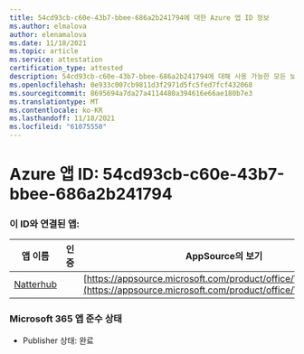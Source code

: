 ```yaml
---
title: 54cd93cb-c60e-43b7-bbee-686a2b241794에 대한 Azure 앱 ID 정보
ms.author: elmalova
author: elenamalova
ms.date: 11/18/2021
ms.topic: article
ms.service: attestation
certification_type: attested
description: 54cd93cb-c60e-43b7-bbee-686a2b241794에 대해 사용 가능한 모든 보안 및 규정 준수 정보입니다.
ms.openlocfilehash: 0e933c007cb9811d3f2971d5fc5fed7fcf432068
ms.sourcegitcommit: 8695694a7da27a4114480a394616e66ae180b7e3
ms.translationtype: MT
ms.contentlocale: ko-KR
ms.lasthandoff: 11/18/2021
ms.locfileid: "61075550"
---
```

# <a name="azure-app-id-54cd93cb-c60e-43b7-bbee-686a2b241794"></a>Azure 앱 ID: 54cd93cb-c60e-43b7-bbee-686a2b241794


### <a name="apps-associated-with-this-id"></a>이 ID와 연결된 앱:
| **앱 이름** | **인증** | **AppSource의 보기** |
|--------------|---------------|-----------------------|
| [Natterhub](https://docs.microsoft.com/microsoft-365-app-certification/forward/WA200003420) |  | [https://appsource.microsoft.com/product/office/WA200003420](https://appsource.microsoft.com/product/office/WA200003420) |

### <a name="microsoft-365-app-compliance-status"></a>Microsoft 365 앱 준수 상태
- Publisher 상태: 완료
